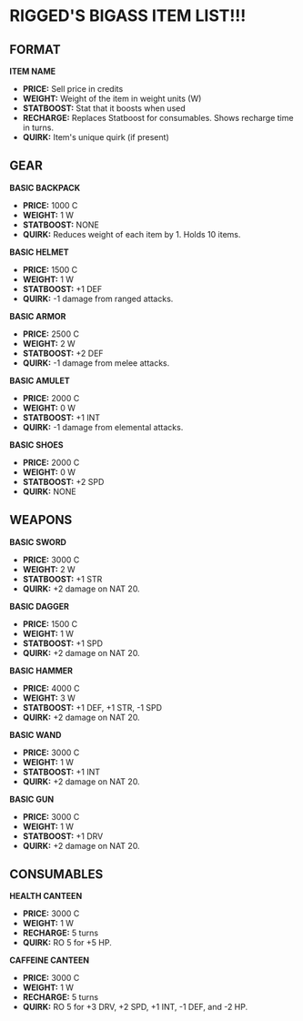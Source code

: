 # RIGGED'S BIGASS ITEM LIST!!!

## FORMAT

**ITEM NAME**
* **PRICE:** Sell price in credits
* **WEIGHT:** Weight of the item in weight units (W)
* **STATBOOST:** Stat that it boosts when used
* **RECHARGE:** Replaces Statboost for consumables. Shows recharge time in turns.
* **QUIRK:** Item's unique quirk (if present)

## GEAR

**BASIC BACKPACK**
* **PRICE:** 1000 C
* **WEIGHT:** 1 W
* **STATBOOST:** NONE
* **QUIRK:** Reduces weight of each item by 1. Holds 10 items.

**BASIC HELMET**
* **PRICE:** 1500 C
* **WEIGHT:** 1 W
* **STATBOOST:** +1 DEF
* **QUIRK:** -1 damage from ranged attacks.

**BASIC ARMOR**
* **PRICE:** 2500 C
* **WEIGHT:** 2 W
* **STATBOOST:** +2 DEF
* **QUIRK:** -1 damage from melee attacks.

**BASIC AMULET**
* **PRICE:** 2000 C
* **WEIGHT:** 0 W
* **STATBOOST:** +1 INT
* **QUIRK:** -1 damage from elemental attacks.

**BASIC SHOES**
* **PRICE:** 2000 C
* **WEIGHT:** 0 W
* **STATBOOST:** +2 SPD
* **QUIRK:** NONE

## WEAPONS

**BASIC SWORD**
* **PRICE:** 3000 C
* **WEIGHT:** 2 W
* **STATBOOST:** +1 STR
* **QUIRK:** +2 damage on NAT 20.

**BASIC DAGGER**
* **PRICE:** 1500 C
* **WEIGHT:** 1 W
* **STATBOOST:** +1 SPD
* **QUIRK:** +2 damage on NAT 20.

**BASIC HAMMER**
* **PRICE:** 4000 C
* **WEIGHT:** 3 W
* **STATBOOST:** +1 DEF, +1 STR, -1 SPD
* **QUIRK:** +2 damage on NAT 20.

**BASIC WAND**
* **PRICE:** 3000 C
* **WEIGHT:** 1 W
* **STATBOOST:** +1 INT
* **QUIRK:** +2 damage on NAT 20.

**BASIC GUN**
* **PRICE:** 3000 C
* **WEIGHT:** 1 W
* **STATBOOST:** +1 DRV
* **QUIRK:** +2 damage on NAT 20.

## CONSUMABLES

**HEALTH CANTEEN**
* **PRICE:** 3000 C
* **WEIGHT:** 1 W
* **RECHARGE:** 5 turns
* **QUIRK:** RO 5 for +5 HP.

**CAFFEINE CANTEEN**
* **PRICE:** 3000 C
* **WEIGHT:** 1 W
* **RECHARGE:** 5 turns
* **QUIRK:** RO 5 for +3 DRV, +2 SPD, +1 INT, -1 DEF, and -2 HP.

